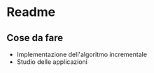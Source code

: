 
# Readme

## Cose da fare
+ Implementazione dell'algoritmo incrementale
+ Studio delle applicazioni
